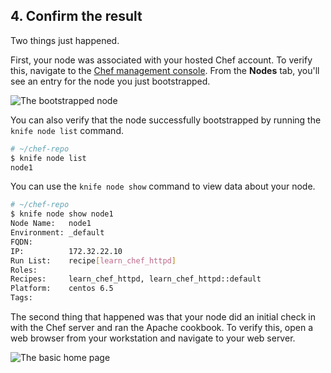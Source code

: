## 4. Confirm the result

Two things just happened.

First, your node was associated with your hosted Chef account. To verify this, navigate to the [Chef management console](https://manage.chef.io/organizations). From the **Nodes** tab, you'll see an entry for the node you just bootstrapped.

![The bootstrapped node](rhel/management-console-node.png)

You can also verify that the node successfully bootstrapped by running the `knife node list` command.

```bash
# ~/chef-repo
$ knife node list
node1
```

You can use the `knife node show` command to view data about your node.

```bash
# ~/chef-repo
$ knife node show node1
Node Name:   node1
Environment: _default
FQDN:
IP:          172.32.22.10
Run List:    recipe[learn_chef_httpd]
Roles:
Recipes:     learn_chef_httpd, learn_chef_httpd::default
Platform:    centos 6.5
Tags:
```

The second thing that happened was that your node did an initial check in with the Chef server and ran the Apache cookbook. To verify this, open a web browser from your workstation and navigate to your web server.

![The basic home page](misc/webserver-basic.png)
